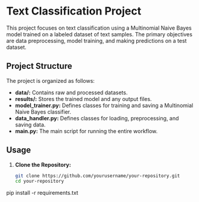 # Text Classification Project

This project focuses on text classification using a Multinomial Naive Bayes model trained on a labeled dataset of text samples. The primary objectives are data preprocessing, model training, and making predictions on a test dataset.

## Project Structure

The project is organized as follows:

- **data/:** Contains raw and processed datasets.
- **results/:** Stores the trained model and any output files.
- **model_trainer.py:** Defines classes for training and saving a Multinomial Naive Bayes classifier.
- **data_handler.py:** Defines classes for loading, preprocessing, and saving data.
- **main.py:** The main script for running the entire workflow.

## Usage

1. **Clone the Repository:**
   ```bash
   git clone https://github.com/yourusername/your-repository.git
   cd your-repository

pip install -r requirements.txt
